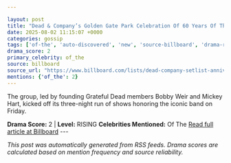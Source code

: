 ```yaml
---

layout: post
title: "Dead & Company’s Golden Gate Park Celebration Of 60 Years Of The Grateful Dead: Every Song From Night 1"
date: 2025-08-02 11:15:07 +0000
categories: gossip
tags: ['of-the', 'auto-discovered', 'new', 'source-billboard', 'drama-rising']
drama_score: 2
primary_celebrity: of_the
source: billboard
source_url: "https://www.billboard.com/lists/dead-company-setlist-anniversary-san-francisco/"
mentions: {'of_the': 2}
---
```


The group, led by founding Grateful Dead members Bobby Weir and Mickey Hart, kicked off its three-night run of shows honoring the iconic band on Friday.

**Drama Score:** 2 | **Level:** RISING **Celebrities Mentioned:** Of The [Read full article at Billboard](https://www.billboard.com/lists/dead-company-setlist-anniversary-san-francisco/) --- 

*This post was automatically generated from RSS feeds. Drama scores are calculated based on mention frequency and source reliability.*